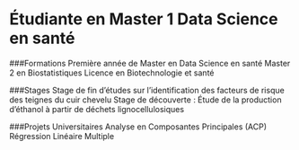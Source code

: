 # Étudiante en Master 1 Data Science en santé

###Formations
Première année de Master en Data Science en santé
Master 2 en Biostatistiques
Licence en Biotechnologie et santé

###Stages
Stage de fin d’études sur l’identification des facteurs de risque des teignes du cuir chevelu
Stage de découverte : Étude de la production d’éthanol à partir de déchets lignocellulosiques

###Projets Universitaires
Analyse en Composantes Principales (ACP)
Régression Linéaire Multiple

